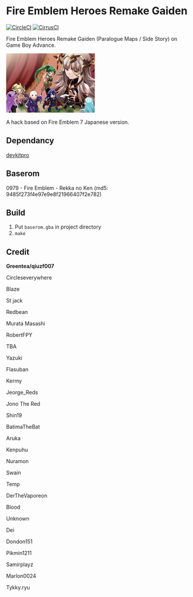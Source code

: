 # Fire Emblem Heroes Remake Gaiden

[![CircleCI](https://circleci.com/gh/laqieer/FEHRG.svg?style=svg)](https://app.circleci.com/pipelines/github/laqieer/FEHRG) [![CirrusCI](https://api.cirrus-ci.com/github/laqieer/FEHRG.svg)](https://cirrus-ci.com/github/laqieer/FEHRG)

Fire Emblem Heroes Remake Gaiden (Paralogue Maps / Side Story) on Game Boy Advance.

![title screen](graphic/title_screen_background.png)

A hack based on Fire Emblem 7 Japanese version.

## Dependancy
[devkitpro](https://devkitpro.org/)

## Baserom
0979 - Fire Emblem - Rekka no Ken (md5: 9485f273f4e97e9e8f21966407f2e782)

## Build
1. Put `baserom.gba` in project directory
1. `make`

## Credit
**Greentea/qiuzf007**

Circleseverywhere

Blaze

St jack

Redbean

Murata Masashi

RobertFPY

TBA

Yazuki

Flasuban

Kermy

Jeorge_Reds

Jono The Red

Shin19

BatimaTheBat

Aruka

Kenpuhu

Nuramon

Swain

Temp

DerTheVaporeon

Blood

Unknown

Dei

Dondon151

Pikmin1211

Samirplayz

Marlon0024

Tykky.ryu

